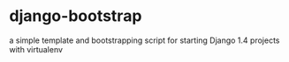 django-bootstrap
================

a simple template and bootstrapping script for starting Django 1.4 projects with virtualenv